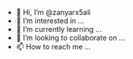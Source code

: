 - 👋 Hi, I’m @zanyarx5ali
- 👀 I’m interested in ...
- 🌱 I’m currently learning ...
- 💞️ I’m looking to collaborate on ...
- 📫 How to reach me ...

<!---
zanyarx5ali/zanyarx5ali is a ✨ special ✨ repository because its `README.md` (this file) appears on your GitHub profile.
You can click the Preview link to take a look at your changes.
--->
